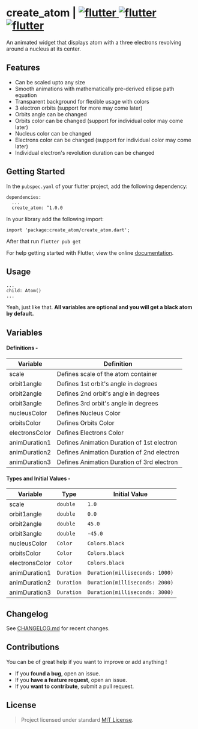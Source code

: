 # create_atom <span> | </span> <a href="https://pub.dev/packages/create_atom"> <img src="https://img.shields.io/badge/pub.dev-package-red?style=flat-square" alt="flutter"/> </a><a href="https://flutter.dev/"> <img src="https://img.shields.io/badge/Built with-flutter-blue?style=flat-square" alt="flutter"/> </a><a href="https://dart.dev/"> <img src="https://img.shields.io/badge/Language-Dart-purple?style=flat-square" alt="flutter"/> </a>

An animated widget that displays atom with a three electrons revolving around a nucleus at its center.

## Features

- Can be scaled upto any size
- Smooth animations with mathematically pre-derived ellipse path equation
- Transparent background for flexible usage with colors
- 3 electron orbits (support for more may come later)
- Orbits angle can be changed
- Orbits color can be changed (support for individual color may come later)
- Nucleus color can be changed
- Electrons color can be changed (support for individual color may come later)
- Individual electron's revolution duration can be changed

## Getting Started

In the `pubspec.yaml` of your flutter project, add the following dependency:

```
dependencies:
  ...
  create_atom: ^1.0.0
```

In your library add the following import:

```
import 'package:create_atom/create_atom.dart';
```

After that run `flutter pub get`

For help getting started with Flutter, view the online [documentation](https://flutter.io/).

## Usage

```
...
child: Atom()
...
```

Yeah, just like that.
**All variables are optional and you will get a black atom by default.**

## Variables

#### Definitions -

| Variable       | Definition                                 |
| -------------- | ------------------------------------------ |
| scale          | Defines scale of the atom container        |
| orbit1angle    | Defines 1st orbit's angle in degrees       |
| orbit2angle    | Defines 2nd orbit's angle in degrees       |
| orbit3angle    | Defines 3rd orbit's angle in degrees       |
| nucleusColor   | Defines Nucleus Color                      |
| orbitsColor    | Defines Orbits Color                       |
| electronsColor | Defines Electrons Color                    |
| animDuration1  | Defines Animation Duration of 1st electron |
| animDuration2  | Defines Animation Duration of 2nd electron |
| animDuration3  | Defines Animation Duration of 3rd electron |

#### Types and Initial Values -

| Variable       | Type       | Initial Value                  |
| -------------- | ---------- | ------------------------------ |
| scale          | `double`   | `1.0`                          |
| orbit1angle    | `double`   | `0.0`                          |
| orbit2angle    | `double`   | `45.0`                         |
| orbit3angle    | `double`   | `-45.0`                        |
| nucleusColor   | `Color`    | `Colors.black`                 |
| orbitsColor    | `Color`    | `Colors.black`                 |
| electronsColor | `Color`    | `Colors.black`                 |
| animDuration1  | `Duration` | `Duration(milliseconds: 1000)` |
| animDuration2  | `Duration` | `Duration(milliseconds: 2000)` |
| animDuration3  | `Duration` | `Duration(milliseconds: 3000)` |

## Changelog

See [CHANGELOG.md](https://github.com/Abhi011999/create_atom_flutter/blob/master/CHANGELOG.md) for recent changes.

## Contributions

You can be of great help if you want to improve or add anything !

- If you **found a bug**, open an issue.
- If you **have a feature request**, open an issue.
- If you **want to contribute**, submit a pull request.

## License

> Project licensed under standard [MIT License](https://github.com/Abhi011999/create_atom_flutter/blob/master/LICENSE).
